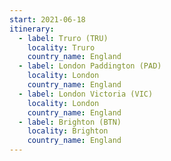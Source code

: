 ```yaml
---
start: 2021-06-18
itinerary:
  - label: Truro (TRU)
    locality: Truro
    country_name: England
  - label: London Paddington (PAD)
    locality: London
    country_name: England
  - label: London Victoria (VIC)
    locality: London
    country_name: England
  - label: Brighton (BTN)
    locality: Brighton
    country_name: England
---
```

